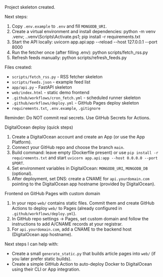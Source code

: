 Project skeleton created.

Next steps:
1. Copy `.env.example` to `.env` and fill `MONGODB_URI`.
2. Create a virtual environment and install dependencies:
   python -m venv .venv; .\.venv\Scripts\Activate.ps1; pip install -r requirements.txt
3. Start the API locally:
   uvicorn app.api:app --reload --host 127.0.0.1 --port 8000
4. Run the fetcher once (after filling .env):
   python scripts/fetch_rss.py
5. Refresh feeds manually:
   python scripts/refresh_feeds.py

Files created:
- `scripts/fetch_rss.py` - RSS fetcher skeleton
- `scripts/feeds.json` - example feed list
- `app/api.py` - FastAPI skeleton
- `web/index.html` - static demo frontend
- `.github/workflows/cron_fetch.yml` - scheduled runner skeleton
- `.github/workflows/deploy.yml` - GitHub Pages deploy skeleton
- `requirements.txt`, `.env.example`, `.gitignore`

Reminder: Do NOT commit real secrets. Use GitHub Secrets for Actions.

DigitalOcean deploy (quick steps)
1. Create a DigitalOcean account and create an App (or use the App Platform).
2. Connect your GitHub repo and choose the branch `main`.
3. Build command: leave empty (Dockerfile present) or use `pip install -r requirements.txt` and start `uvicorn app.api:app --host 0.0.0.0 --port $PORT`.
4. Set environment variables in DigitalOcean: `MONGODB_URI`, `MONGODB_DB` (optional).
5. After deployment, set DNS: create a CNAME for `api.yourdomain.com` pointing to the DigitalOcean app hostname (provided by DigitalOcean).

Frontend on GitHub Pages with custom domain
1. In your repo `web/` contains static files. Commit them and create GitHub Actions to deploy `web/` to Pages (already configured in `.github/workflows/deploy.yml`).
2. In GitHub repo settings -> Pages, set custom domain and follow the instructions to add A/CNAME records at your registrar.
3. For `api.yourdomain.com`, add a CNAME to the backend host (DigitalOcean app hostname).

Next steps I can help with:
- Create a small `generate_static.py` that builds article pages into `web/` (if you later prefer static builds).
- Create a simple GitHub Action to auto-deploy Docker to DigitalOcean using their CLI or App integration.
